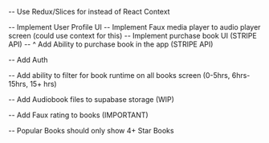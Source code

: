 <!-- -- Implement AllBooks Screen -->
<!-- -- Implement Books Details Screen -->

<!-- -- Implement User Profile Page  -->
<!-- -- Add Ability to listen to book -->
<!-- -- Implement AudioPlayer Modal Screen -->
<!-- -- Find Logo for APP -->

<!-- -- Update coloring across app -->
<!-- -- Add some type of react native component library (PRIORITY #1) -->
<!-- -- Add ability to favorite book (need context for this) -->

<!-- -- Show Books Bought and Favorite Books on user profile screen -->

-- Use Redux/Slices for instead of React Context

-- Implement User Profile UI
-- Implement Faux media player to audio player screen (could use context for this)
-- Implement purchase book UI (STRIPE API)
-- ^ Add Ability to purchase book in the app (STRIPE API)

-- Add Auth

-- Add ability to filter for book runtime on all books screen (0-5hrs, 6hrs-15hrs, 15+ hrs)

-- Add Audiobook files to supabase storage (WIP)

-- Add Faux rating to books (IMPORTANT)

-- Popular Books should only show 4+ Star Books
